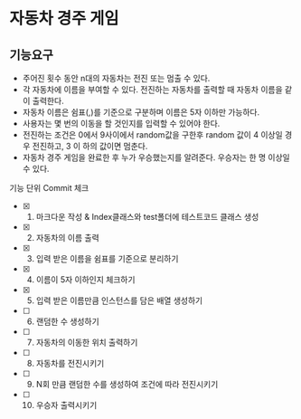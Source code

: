 자동차 경주 게임
=================



기능요구
---------
* 주어진 횟수 동안 n대의 자동차는 전진 또는 멈출 수 있다.
* 각 자동차에 이름을 부여할 수 있다. 전진하는 자동차를 출력할 때 자동차 이름을 같이 출력한다.
* 자동차 이름은 쉼표(,)를 기준으로 구분하며 이름은 5자 이하만 가능하다.
* 사용자는 몇 번의 이동을 할 것인지를 입력할 수 있어야 한다.
* 전진하는 조건은 0에서 9사이에서 random값을 구한후 random 값이 4 이상일 경우 전진하고, 3 이
하의 값이면 멈춘다.
* 자동차 경주 게임을 완료한 후 누가 우승했는지를 알려준다. 우승자는 한 명 이상일 수 있다.



기능 단위 Commit 체크
- [x] 1. 마크다운 작성 & Index클래스와 test폴더에 테스트코드 클래스 생성
- [x] 2. 자동차의 이름 출력
- [x] 3. 입력 받은 이름을 쉼표를 기준으로 분리하기
- [x] 4. 이름이 5자 이하인지 체크하기
- [x] 5. 입력 받은 이름만큼 인스턴스를 담은 배열 생성하기
- [ ] 6. 랜덤한 수 생성하기
- [ ] 7. 자동차의 이동한 위치 출력하기
- [ ] 8. 자동차를 전진시키기
- [ ] 9. N회 만큼 랜덤한 수를 생성하여 조건에 따라 전진시키기
- [ ] 10. 우승자 출력시키기